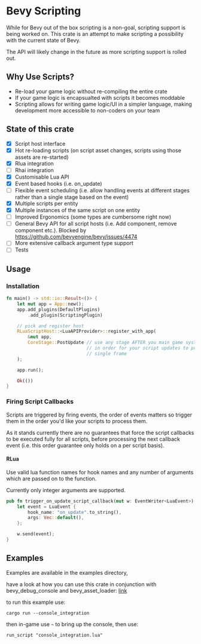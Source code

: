 # Bevy Scripting

While for Bevy out of the box scripting is a non-goal, scripting support is being worked on. 
This crate is an attempt to make scripting a possibility with the current state of Bevy.

The API will likely change in the future as more scripting support is rolled out.


## Why Use Scripts?

- Re-load your game logic without re-compiling the entire crate
- If your game logic is encapsualted with scripts it becomes moddable
- Scripting allows for writing game logic/UI in a simpler language, making development more accessible to non-coders on your team

## State of this crate

- [x] Script host interface
- [x] Hot re-loading scripts (on script asset changes, scripts using those assets are re-started)
- [x] Rlua integration
- [ ] Rhai integration
- [x] Customisable Lua API
- [x] Event based hooks (i.e. on_update)
- [ ] Flexible event scheduling (i.e. allow handling events at different stages rather than a single stage based on the event) 
- [x] Multiple scripts per entity
- [x] Multiple instances of the same script on one entity
- [ ] Improved Ergonomics (some types are cumbersome right now)
- [ ] General Bevy API for all script hosts (i.e. Add component, remove component etc.). Blocked by <https://github.com/bevyengine/bevy/issues/4474>
- [ ] More extensive callback argument type support 
- [ ] Tests

## Usage

### Installation

``` rust
fn main() -> std::io::Result<()> {
    let mut app = App::new();
    app.add_plugins(DefaultPlugins)
        .add_plugin(ScriptingPlugin)

    // pick and register host
    RLuaScriptHost::<LuaAPIProvider>::register_with_app(
        &mut app,   
        CoreStage::PostUpdate // use any stage AFTER you main game systems
                              // in order for your script updates to propagate in a  
                              // single frame
    );

    app.run();

    Ok(())
}
```

### Firing Script Callbacks

Scripts are triggered by firing events, the order of events matters so trigger them in the order you'd like your scripts to process them.

As it stands currently there are no guarantees that force the script callbacks to be executed fully for all scripts, before processing the next callback event (i.e. this order guarantee only holds on a per script basis).

#### RLua 

Use valid lua function names for hook names and any number of arguments which are passed on to the function. 

Currently only integer arguments are supported.

``` rust 
pub fn trigger_on_update_script_callback(mut w: EventWriter<LuaEvent>) {
    let event = LuaEvent {
        hook_name: "on_update".to_string(), 
        args: Vec::default(),
    };

    w.send(event);
}
```


## Examples 

Examples are available in the examples directory, 

have a look at how you can use this crate in conjunction with bevy_debug_console and bevy_asset_loader: 
[link](bevy_scripting/examples/console_integration.rs)

to run this example use:

`cargo run --console_integration`

then in-game use `~` to bring up the console, then use:

`run_script "console_integration.lua"`

